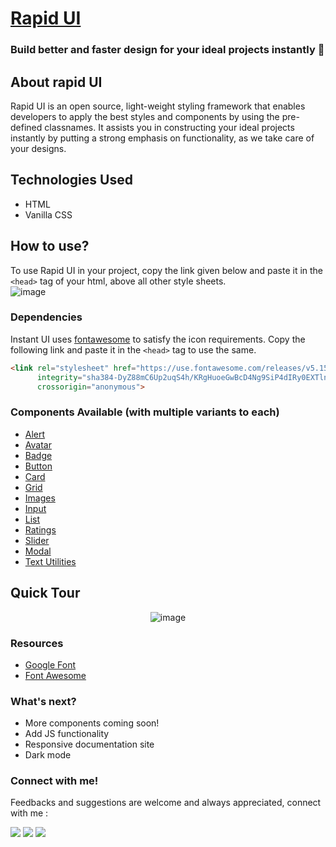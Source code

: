 

# [Rapid UI](https://rapidui.vercel.app/)
  <h3>Build better and faster design for your ideal projects instantly 🚀</h3>
</div>

## About rapid UI

Rapid UI is an open source, light-weight styling framework that enables developers to apply the best styles and components by using the pre-defined classnames. It assists you in constructing your ideal projects instantly by putting a strong emphasis on functionality, as we take care of your designs.

## Technologies Used
  - HTML
  - Vanilla CSS

## How to use?
To use Rapid UI in your project, copy the link given below and paste it in the `<head>` tag of your html, above all other style sheets. <br/>
![image](https://user-images.githubusercontent.com/56559378/174393883-e0f7e2a0-ded5-42bd-b4f9-95bdaea710a2.png)

### Dependencies
Instant UI uses [fontawesome](https://fontawesome.com/) to satisfy the icon requirements. Copy the following link and paste it in the `<head>` tag to use the same.

```html
<link rel="stylesheet" href="https://use.fontawesome.com/releases/v5.15.4/css/all.css"
      integrity="sha384-DyZ88mC6Up2uqS4h/KRgHuoeGwBcD4Ng9SiP4dIRy0EXTlnuz47vAwmeGwVChigm" 
      crossorigin="anonymous">
```
### Components Available (with multiple variants to each)
- [Alert](https://rapidui.vercel.app/components/Alert/alert.html#)
- [Avatar](https://rapidui.vercel.app/components/Avator/avator.html)
- [Badge](https://rapidui.vercel.app/components/Badge/badge.html)
- [Button](https://rapidui.vercel.app/components/button/button.html)
- [Card](https://rapidui.vercel.app/components/Card/card.html)
- [Grid](https://rapidui.vercel.app/components/Grid/grid.html)
- [Images](https://rapidui.vercel.app/components/Image/image.html)
- [Input](https://rapidui.vercel.app/components/Input/input.html)
- [List](https://rapidui.vercel.app/components/List/list.html)
- [Ratings](https://rapidui.vercel.app/components/Rating/rating.html)
- [Slider](https://rapidui.vercel.app/components/Slider/slider.html)
- [Modal](https://rapidui.vercel.app/components/Modal/modal.html)
- [Text Utilities](https://rapidui.vercel.app/components/Text-Utilities/text.html)

## Quick Tour

<div align="center">
  
![image](https://user-images.githubusercontent.com/56559378/174393778-b2218cdf-5cd7-4c55-9ce8-c4a8347b2eef.png)

  
</div>

### Resources
- [Google Font](https://fonts.google.com/)
- [Font Awesome](https://fontawesome.com/)

### What's next?
- More components coming soon!
- Add JS functionality
- Responsive documentation site
- Dark mode

### Connect with me!
Feedbacks and suggestions are welcome and always appreciated, connect with me :

<a href="https://twitter.com/anjalii1102" target="_blank"><img src="https://img.shields.io/badge/Twitter-1DA1F2?style=for-the-badge&logo=twitter&logoColor=white"/></a>
<a href="https://www.linkedin.com/in/anjali1102/" target="_blank"><img src="https://img.shields.io/badge/LinkedIn-0077B5?style=for-the-badge&logo=linkedin&logoColor=white"/></a>
<a href="https://github.com/anjali1102" target="_blank"><img src="https://img.shields.io/badge/github-%2324292e.svg?&style=for-the-badge&logo=github&logoColor=white"/>
</a>
